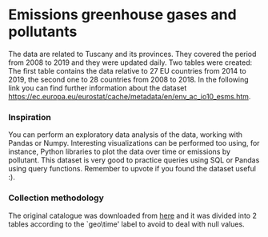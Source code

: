 # **Emissions greenhouse gases and pollutants**


The data are related to Tuscany and its provinces. They covered the period from 2008 to 2019 and they were updated daily.
Two tables were created: The first table contains the data relative to 27 EU countries from 2014 to 2019, the second one to 28 countries from 2008 to 2018.
In the following link you can find further information about the dataset https://ec.europa.eu/eurostat/cache/metadata/en/env_ac_io10_esms.htm.  

###  **Inspiration**

You can perform an exploratory data analysis of the data, working with Pandas or Numpy.
Interesting visualizations can be performed too using, for instance, Python libraries to plot the data over time or emissions by pollutant.
This dataset is very good to practice queries using SQL or Pandas using query functions.
Remember to upvote if you found the dataset useful :).

###  **Collection methodology**

The original catalogue was downloaded from [here](https://appsso.eurostat.ec.europa.eu/nui/show.do?dataset=env_ac_io10&lang=en.) and it was divided into 2 tables according to the `geo\time' label to avoid to deal with null values.
